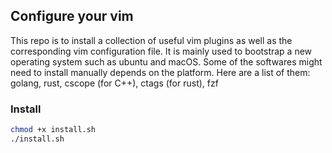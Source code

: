 ## Configure your vim 

This repo is to install a collection of useful vim plugins as well as the corresponding vim configuration file. 
It is mainly used to bootstrap a new operating system such as ubuntu and macOS. Some of the softwares might need to install manually depends on the platform.
Here are a list of them: golang, rust, cscope (for C++), ctags (for rust), fzf 


### Install

```bash
chmod +x install.sh
./install.sh
```




